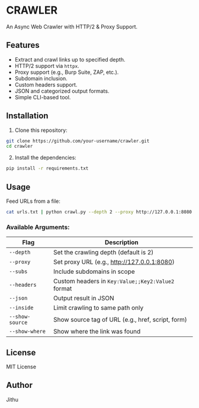 # CRAWLER

An Async Web Crawler with HTTP/2 & Proxy Support.

## Features
- Extract and crawl links up to specified depth.
- HTTP/2 support via `httpx`.
- Proxy support (e.g., Burp Suite, ZAP, etc.).
- Subdomain inclusion.
- Custom headers support.
- JSON and categorized output formats.
- Simple CLI-based tool.

## Installation

1. Clone this repository:
```bash
git clone https://github.com/your-username/crawler.git
cd crawler
```

2. Install the dependencies:
```bash
pip install -r requirements.txt
```

## Usage

Feed URLs from a file:
```bash
cat urls.txt | python crawl.py --depth 2 --proxy http://127.0.0.1:8080 --subs
```

### Available Arguments:
| Flag | Description |
|------|-------------|
| `--depth` | Set the crawling depth (default is 2) |
| `--proxy` | Set proxy URL (e.g., http://127.0.0.1:8080) |
| `--subs` | Include subdomains in scope |
| `--headers` | Custom headers in `Key:Value;;Key2:Value2` format |
| `--json` | Output result in JSON |
| `--inside` | Limit crawling to same path only |
| `--show-source` | Show source tag of URL (e.g., href, script, form) |
| `--show-where` | Show where the link was found |

## License
MIT License

## Author
Jithu